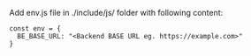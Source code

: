 Add env.js file in ./include/js/ folder with following content:

```
const env = {
  BE_BASE_URL: "<Backend BASE URL eg. https://example.com>"
}
```
